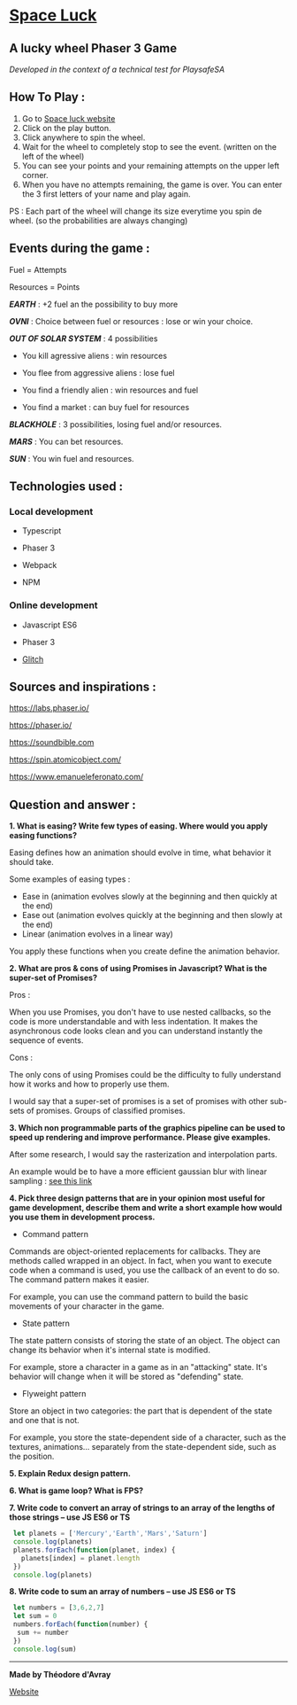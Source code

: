 # [Space Luck](https://space-luck.glitch.me/)
## A lucky wheel Phaser 3 Game
_Developed in the context of a technical test for PlaysafeSA_

## How To Play :
1. Go to [Space luck website](https://space-luck.glitch.me/)
2. Click on the play button.
3. Click anywhere to spin the wheel.
4. Wait for the wheel to completely stop to see the event. (written on the left of the wheel)
5. You can see your points and your remaining attempts on the upper left corner.
6. When you have no attempts remaining, the game is over. You can enter the 3 first letters of your name and play again.

PS : Each part of the wheel will change its size everytime you spin de wheel. (so the probabilities are always changing)

## Events during the game :
Fuel = Attempts

Resources = Points

**_EARTH_** : +2 fuel an the possibility to buy more

**_OVNI_** : Choice between fuel or resources : lose or win your choice.

**_OUT OF SOLAR SYSTEM_** : 4 possibilities

   - You kill agressive aliens : win resources
    
   - You flee from aggressive aliens : lose fuel
    
   - You find a friendly alien : win resources and fuel
    
   - You find a market : can buy fuel for resources
    
**_BLACKHOLE_** : 3 possibilities, losing fuel and/or resources.

**_MARS_** : You can bet resources.

**_SUN_** : You win fuel and resources.

## Technologies used :
### Local development
- Typescript

- Phaser 3

- Webpack

- NPM

### Online development
- Javascript ES6

- Phaser 3

- [Glitch](https://glitch.com/)

## Sources and inspirations :
https://labs.phaser.io/

https://phaser.io/

https://soundbible.com

https://spin.atomicobject.com/

https://www.emanueleferonato.com/

## Question and answer :
**1. What is easing? Write few types of easing. Where would you apply easing functions?**

Easing defines how an animation should evolve in time, what behavior it should take.

Some examples of easing types :
- Ease in (animation evolves slowly at the beginning and then quickly at the end)
- Ease out (animation evolves quickly at the beginning and then slowly at the end)
- Linear (animation evolves in a linear way)

You apply these functions when you create define the animation behavior.

**2. What are pros & cons of using Promises in Javascript?  What is the super-set of Promises?**

Pros :

When you use Promises, you don't have to use nested callbacks, so the code is more understandable and with less indentation.
It makes the asynchronous code looks clean and you can understand instantly the sequence of events.

Cons :

The only cons of using Promises could be the difficulty to fully understand how it works and how to properly use them.

I would say that a super-set of promises is a set of promises with other sub-sets of promises. Groups of classified promises.

**3. Which non programmable parts of the graphics pipeline can be used to speed up rendering and improve performance. Please give examples.**

After some research, I would say the rasterization and interpolation parts.

An example would be to have a more efficient gaussian blur with linear sampling : [see this link](http://rastergrid.com/blog/2010/09/efficient-gaussian-blur-with-linear-sampling/)

**4. Pick three design patterns that are in your opinion most useful for game development, describe them and write a short example how would you use them in development process.**

- Command pattern

Commands are object-oriented replacements for callbacks. They are methods called wrapped in an object. In fact, when you want to execute code when a command is used, you use the callback of an event to do so. The command pattern makes it easier.

For example, you can use the command pattern to build the basic movements of your character in the game.

- State pattern

The state pattern consists of storing the state of an object. The object can change its behavior when it's internal state is modified.

For example, store a character in a game as in an "attacking" state. It's behavior will change when it will be stored as "defending" state.

- Flyweight pattern

Store an object in two categories: the part that is dependent of the state and one that is not.

For example, you store the state-dependent side of a character, such as the textures, animations... separately from the state-dependent side, such as the position.


**5. Explain Redux design pattern.**


**6. What is game loop? What is FPS?**


**7. Write code to convert an array of strings to an array of the lengths of those strings – use JS ES6 or TS**

```javascript
 let planets = ['Mercury','Earth','Mars','Saturn']
 console.log(planets)
 planets.forEach(function(planet, index) {
   planets[index] = planet.length
 })
 console.log(planets)
```

**8. Write code to sum an array of numbers – use JS ES6 or TS**

```javascript
 let numbers = [3,6,2,7]
 let sum = 0
 numbers.forEach(function(number) {
  sum += number
 })
 console.log(sum)
```

***
**Made by Théodore d'Avray**

[Website](https://theodore-davray.eu/)
